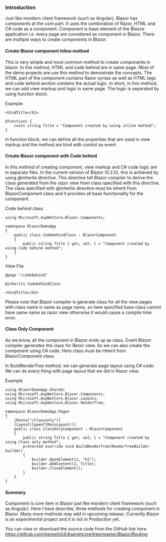 ### Introduction

Just like mordern client framework (such as Angular), Blazor has components at the core part. It uses the combination of Razor, HTML and C# code as a component. Component is base element of the Blazoe application i.e. every page are considered as component in Blazor. There are multiple ways to create components in Blazor. 

#### Create Blazor component Inline method
This is very simple and most common method to create components in blazor. In this method, HTML and code behind are in same page. Most of the demo projects are use this method to demostrate the concepts. The HTML part of the component contains Razor syntax as well as HTML tags and code behind section contains the actual logic. In short, in this method, we can add view markup and logic in same page. The logic is separated by using function block.

Example
```
<h2>@Title</h2>

@functions {
    const string Title = "Component created by using inline method";
} 
```

In function block, we can define all the properties that are used in view markup and the method are bind with control as event. 

#### Create Blazor component with Code behind
In this method of creating component, view markup and C# code logic are in separate files. In the current version of Blazor (0.2.0), this is achieved by using @inherits directive. This directive tell Blazor compiler to derive the class generated from the razor view from class specified with this directive. The class specified with @inherits directive must be inherit from BlazorComponent class and it provides all base functionality for the component. 

Code behind class
```
using Microsoft.AspNetCore.Blazor.Components;

namespace BlazorDemoApp
{
    public class CodebehindClass : BlazorComponent
    {
        public string Title { get; set; } = "Component created by using Code behind method";
    }
}
```
View File
```
@page "/codebehind"

@inherits CodebehindClass

<h2>@Title</h2>
```

Please note that Blazor compiler is generate class for all the view pages with class name is same as page name, so here specified base class cannot have same name as razor view otherwise it would cause a compile time error. 

#### Class Only Component
As we know, all the component in Blazor ends up as class. Event Blazor compiler generates the class for Rezor view. So we can also create the component using C# code. Here class must be inherit from BlazorComponent class. 

In BuildRenderTree method, we can generate page layout using C# code. We can do every thing with page layout that we did in Razor view. 

Example
```
using BlazorDemoApp.Shared;
using Microsoft.AspNetCore.Blazor.Components;
using Microsoft.AspNetCore.Blazor.Layouts;
using Microsoft.AspNetCore.Blazor.RenderTree;

namespace BlazorDemoApp.Pages
{
    [Route("/classonly")]
    [Layout(typeof(MainLayout))]
    public class ClassOnlyComponent : BlazorComponent
    {
        public string Title { get; set; } = "Component created by using Class only method";
        protected override void BuildRenderTree(RenderTreeBuilder builder)
        {
            builder.OpenElement(1, "h2");
            builder.AddContent(2, Title);
            builder.CloseElement();
        }
    }
}
```

#### Summary
Component is core item in Blazor just like mordern client framework (such as Angular). Here I have describe, three methods for creating component in Blazor. Many more methods may add in upcoming release. Currently Blazor is an experimental project and it is not in Production yet.

You can view or download the source code from the GitHub link here. https://github.com/jignesht24/Aspnetcore/tree/master/Blazor/Routing 